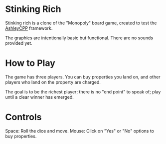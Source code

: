 Stinking Rich
=============

Stinking rich is a clone of the "Monopoly" board game, created to test the
[AshleyCPP](https://github.com/SgtCoDFish/AshleyCPP) framework.

The graphics are intentionally basic but functional. There are no sounds provided yet.

How to Play
===========

The game has three players. You can buy properties you land on, and other players who land on the property are charged.

The goal is to be the richest player; there is no "end point" to speak of; play until a clear winner has emerged.

Controls
========

Space: Roll the dice and move.
Mouse: Click on "Yes" or "No" options to buy properties.